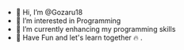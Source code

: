 - 👋 Hi, I’m @Gozaru18
- 👀 I’m interested in Programming
- 🌱 I’m currently enhancing my programming skills
- 💞️ Have Fun and let's learn together 🔥
.
<!---
Gozaru18/Gozaru18 is a ✨ special ✨ repository because its `README.md` (this file) appears on your GitHub profile.
You can click the Preview link to take a look at your changes.
--->

